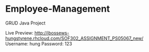# Employee-Management
GRUD Java Project

Live Preview: http://jbossews-hungstyrene.rhcloud.com/SOF302_ASSIGNMENT_PS05067_new/
<br />
Username: hung
Password: 123
